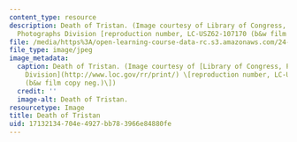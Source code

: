 ```yaml
---
content_type: resource
description: Death of Tristan. (Image courtesy of Library of Congress, Prints and
  Photographs Division [reproduction number, LC-USZ62-107170 (b&w film copy neg.)])
file: /media/https%3A/open-learning-course-data-rc.s3.amazonaws.com/24-264-film-as-visual-and-literary-mythmaking-fall-2005/17132134704e4927bb783966e84880fe_24-264f05.jpg
file_type: image/jpeg
image_metadata:
  caption: Death of Tristan. (Image courtesy of [Library of Congress, Prints and Photographs
    Division](http://www.loc.gov/rr/print/) \[reproduction number, LC-USZ62-107170
    (b&w film copy neg.)\])
  credit: ''
  image-alt: Death of Tristan.
resourcetype: Image
title: Death of Tristan
uid: 17132134-704e-4927-bb78-3966e84880fe
---
```

